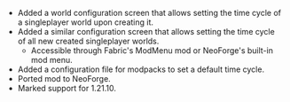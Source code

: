 - Added a world configuration screen that allows setting the time cycle of a singleplayer world upon creating it.
- Added a similar configuration screen that allows setting the time cycle of all new created singleplayer worlds.
  - Accessible through Fabric's ModMenu mod or NeoForge's built-in mod menu.
- Added a configuration file for modpacks to set a default time cycle.
- Ported mod to NeoForge.
- Marked support for 1.21.10.
